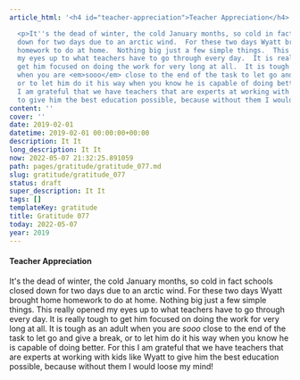 ```yaml
---
article_html: '<h4 id="teacher-appreciation">Teacher Appreciation</h4>

  <p>It''s the dead of winter, the cold January months, so cold in fact schools closed
  down for two days due to an arctic wind.  For these two days Wyatt brought home
  homework to do at home.  Nothing big just a few simple things.  This really opened
  my eyes up to what teachers have to go through every day.  It is really tough to
  get him focused on doing the work for very long at all.  It is tough as an adult
  when you are <em>sooo</em> close to the end of the task to let go and give a break,
  or to let him do it his way when you know he is capable of doing better.  For this
  I am grateful that we have teachers that are experts at working with kids like Wyatt
  to give him the best education possible, because without them I would loose my mind!</p>'
content: ''
cover: ''
date: 2019-02-01
datetime: 2019-02-01 00:00:00+00:00
description: It It
long_description: It It
now: 2022-05-07 21:32:25.891059
path: pages/gratitude/gratitude_077.md
slug: gratitude/gratitude_077
status: draft
super_description: It It
tags: []
templateKey: gratitude
title: Gratitude 077
today: 2022-05-07
year: 2019
---
```


#### Teacher Appreciation

It's the dead of winter, the cold January months, so cold in fact schools closed down for two days due to an arctic wind.  For these two days Wyatt brought home homework to do at home.  Nothing big just a few simple things.  This really opened my eyes up to what teachers have to go through every day.  It is really tough to get him focused on doing the work for very long at all.  It is tough as an adult when you are _sooo_ close to the end of the task to let go and give a break, or to let him do it his way when you know he is capable of doing better.  For this I am grateful that we have teachers that are experts at working with kids like Wyatt to give him the best education possible, because without them I would loose my mind!